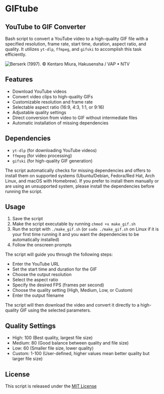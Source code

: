 # GIFtube
## YouTube to GIF Converter

Bash script to convert a YouTube video to a high-quality GIF file with a specified resolution, frame rate, start time, duration, aspect ratio, and quality. It utilizes `yt-dlp`, `ffmpeg`, and `gifski` to accomplish this task efficiently.

![Berserk (1997). © Kentaro Miura, Hakusensha / VAP • NTV](demo.gif)

## Features

- Download YouTube videos
- Convert video clips to high-quality GIFs
- Customizable resolution and frame rate
- Selectable aspect ratio (16:9, 4:3, 1:1, or 9:16)
- Adjustable quality settings
- Direct conversion from video to GIF without intermediate files
- Automatic installation of missing dependencies

## Dependencies

- `yt-dlp` (for downloading YouTube videos)
- `ffmpeg` (for video processing)
- `gifski` (for high-quality GIF generation)

The script automatically checks for missing dependencies and offers to install them on supported systems (Ubuntu/Debian, Fedora/Red Hat, Arch Linux, and macOS with Homebrew). If you prefer to install them manually or are using an unsupported system, please install the dependencies before running the script.

## Usage

1. Save the script 
2. Make the script executable by running `chmod +x make_gif.sh`
3. Run the script with `./make_gif.sh` (or `sudo ./make_gif.sh` on Linux if it is your first time running it and you want the dependencies to be automatically installed)
4. Follow the onscreen prompts

The script will guide you through the following steps:
- Enter the YouTube URL
- Set the start time and duration for the GIF
- Choose the output resolution
- Select the aspect ratio
- Specify the desired FPS (frames per second)
- Choose the quality setting (High, Medium, Low, or Custom)
- Enter the output filename

The script will then download the video and convert it directly to a high-quality GIF using the selected parameters.

## Quality Settings

- High: 100 (Best quality, largest file size)
- Medium: 80 (Good balance between quality and file size)
- Low: 60 (Smaller file size, lower quality)
- Custom: 1-100 (User-defined, higher values mean better quality but larger file size)


## License

This script is released under the [MIT License](https://opensource.org/licenses/MIT)